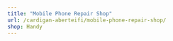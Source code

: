 ```yaml
---
title: "Mobile Phone Repair Shop"
url: /cardigan-aberteifi/mobile-phone-repair-shop/
shop: Handy
---
```

